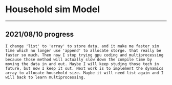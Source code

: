 # Household sim Model

---------------------------------------------
## 2021/08/10 progress
    I change 'list' to 'array' to store data, and it make me faster sim time which no longer use 'append' to allocate storge. that really be faster so much. Then now I stop trying gpu coding and multiprocessing because those method will actually slow down the compile time by moving the data in and out. Maybe I will keep studing those tech in future, but now I keep it out. Next work is to implement the dynamics array to allocate household size. Maybe it will need list again and I will back to learn multiprocessing.    

